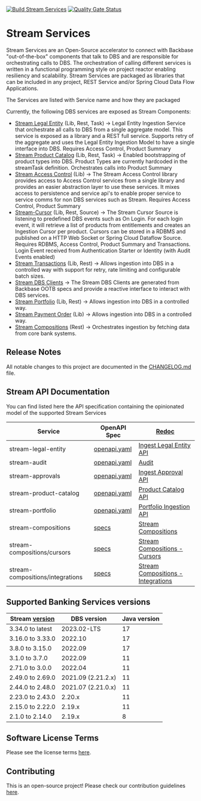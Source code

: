 [![Build Stream Services](https://github.com/Backbase/stream-services/actions/workflows/build.yml/badge.svg)](https://github.com/Backbase/stream-services/actions/workflows/build.yml)
[![Quality Gate Status](https://sonarcloud.io/api/project_badges/measure?project=com.backbase.stream%3Astream-services&metric=alert_status)](https://sonarcloud.io/dashboard?id=com.backbase.stream%3Astream-services)
# Stream Services
Stream Services are an Open-Source accelerator to connect with Backbase "out-of-the-box" components that talk to DBS and are responsible for orchestrating calls to DBS. 
The orchestration of calling different services is written in a functional programming style on project reactor enabling resiliency and scalability. 
Stream Services are packaged as libraries that can be included in any project, REST Service and/or Spring Cloud Data Flow Applications.

The Services are listed with Service name and how they are packaged

Currently, the following DBS services are exposed as Stream Components:
* [Stream Legal Entity](stream-legal-entity) (Lib, Rest, Task) → Legal Entity Ingestion Service that orchestrate all calls to DBS from a single aggregate model. This service is exposed as a library and a REST full service. Supports retry of the aggregate and uses the Legal Entity Ingestion Model to have a single interface into DBS. Requires Access Control, Product Summary
* [Stream Product Catalog](stream-product-catalog) (Lib, Rest, Task) → Enabled bootstrapping of product types into DBS. Product Types are currently hardcoded in the streamTask definition. Orchestrates calls into Product Summary
* [Stream Access Control](stream-access-control) (Lib) → The Stream Access Control library provides access to Access Control services from a single library and provides an easier abstraction layer to use these services. It mixes access to persistence and service api's to enable proper service to service comms for non DBS services such as Stream. Requires Access Control, Product Summary
* [Stream-Cursor](stream-cursor) (Lib, Rest, Source)  → The Stream Cursor Source is listening to predefined DBS events such as On Login. For each login event, it will retrieve a list of products from entitlements and creates an Ingestion Cursor per product. Cursors can be stored in a RDBMS and published on a HTTP Web Socket or Spring Cloud Dataflow Source. Requires RDBMS, Access Control, Product Summary and Transactions. Login Event received from Authentication Starter or Identity (with Audit Events enabled)
* [Stream Transactions](stream-transactions) (Lib, Rest) → Allows ingestion into DBS in a controlled way with support for retry, rate limiting and configurable batch sizes. 
* [Stream DBS Clients](stream-dbs-clients) -> The Stream DBS Clients are generated from Backbase OOTB specs and provide a reactive interface to interact with DBS services.
* [Stream Portfolio](stream-portfolio) (Lib, Rest) → Allows ingestion into DBS in a controlled way.
* [Stream Payment Order](stream-portfolio) (Lib) → Allows ingestion into DBS in a controlled way.
* [Stream Compositions](stream-compositions) (Rest) → Orchestrates ingestion by fetching data from core bank systems.

## Release Notes

All notable changes to this project are documented in the [CHANGELOG.md](CHANGELOG.md) file.

## Stream API Documentation

You can find listed here the API specification containing the opinionated model of the supported Stream Services

| Service                          | OpenAPI Spec                                            | [Redoc](https://github.com/Redocly/redoc)                                                                                                  |
|----------------------------------|---------------------------------------------------------|--------------------------------------------------------------------------------------------------------------------------------------------|
| stream-legal-entity              | [openapi.yaml](api/stream-legal-entity/openapi.yaml)    | [Ingest Legal Entity API](https://engineering.backbase.com/stream-services/api/stream-legal-entity/index.html)                             |
| stream-audit                     | [openapi.yaml](api/stream-audit/openapi.yaml)           | [Audit](https://engineering.backbase.com/stream-services/api/stream-audit/index.html)                                                      |
| stream-approvals                 | [openapi.yaml](api/stream-approvals/openapi.yaml)       | [Ingest Approval API](https://engineering.backbase.com/stream-services/api/stream-approvals/index.html)                                    |
| stream-product-catalog           | [openapi.yaml](api/stream-product-catalog/openapi.yaml) | [Product Catalog API](https://engineering.backbase.com/stream-services/api/stream-product-catalog/index.html)                              |
| stream-portfolio                 | [openapi.yaml](api/stream-portfolio/openapi.yaml)       | [Portfolio Ingestion API](https://engineering.backbase.com/stream-services/api/stream-portfolio/index.html)                                |
| stream-compositions              | [specs](stream-compositions/api/service-api)            | [Stream Compositions](https://engineering.backbase.com/stream-services/stream-compositions/api/service-api/index.html)                     |
| stream-compositions/cursors      | [specs](stream-compositions/api/cursors-api)            | [Stream Compositions - Cursors](https://engineering.backbase.com/stream-services/stream-compositions/api/cursors-api/index.html)           |
| stream-compositions/integrations | [specs](stream-compositions/api/integrations-api)       | [Stream Compositions - Integrations](https://engineering.backbase.com/stream-services/stream-compositions/api/integrations-api/index.html) |

## Supported Banking Services versions

| Stream [version](https://github.com/Backbase/stream-services/releases) | DBS version        | Java version |
|------------------------------------------------------------------------|--------------------|--------------|
| 3.34.0 to latest                                                       | 2023.02-LTS        | 17           |
| 3.16.0 to 3.33.0                                                       | 2022.10            | 17           |
| 3.8.0 to 3.15.0                                                        | 2022.09            | 17           |
| 3.1.0 to 3.7.0                                                         | 2022.09            | 11           |
| 2.71.0 to 3.0.0                                                        | 2022.04            | 11           |
| 2.49.0 to 2.69.0                                                       | 2021.09 (2.21.2.x) | 11           |
| 2.44.0 to 2.48.0                                                       | 2021.07 (2.21.0.x) | 11           |
| 2.23.0 to 2.43.0                                                       | 2.20.x             | 11           |
| 2.15.0 to 2.22.0                                                       | 2.19.x             | 11           |
| 2.1.0 to 2.14.0                                                        | 2.19.x             | 8            |

## Software License Terms
Please see the license terms [here](LICENSE.txt).

## Contributing
This is an open-source project! Please check our contribution guidelines [here](CONTRIBUTING.md).

